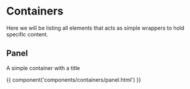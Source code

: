 # Containers

Here we will be listing all elements that acts as simple wrappers to hold specific content.

## Panel

A simple container with a title

{{ component('components/containers/panel.html') }}
